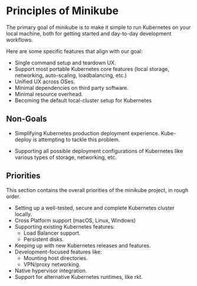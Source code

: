 # Principles of Minikube

The primary goal of minikube is to make it simple to run Kubernetes on your local machine, both for getting started and day-to-day development workflows.

Here are some specific features that align with our goal:

* Single command setup and teardown UX.
* Support most portable Kubernetes core features (local storage, networking, auto-scaling, loadbalancing, etc.)
* Unified UX across OSes.
* Minimal dependencies on third party software.
* Minimal resource overhead.
* Becoming the default local-cluster setup for Kubernetes

## Non-Goals
* Simplifying Kubernetes production deployment experience. Kube-deploy is attempting to tackle this problem.

* Supporting all possible deployment configurations of Kubernetes like various types of storage, networking, etc.

## Priorities

This section contains the overall priorities of the minikube project, in rough order.

 * Setting up a well-tested, secure and complete Kubernetes cluster locally.
 * Cross Platform support (macOS, Linux, Windows)
 * Supporting existing Kubernetes features:
    * Load Balancer support.
    * Persistent disks.
 * Keeping up with new Kubernetes releases and features.
 * Development-focused features like:
   * Mounting host directories.
   * VPN/proxy networking.
 * Native hypervisor integration.
 * Support for alternative Kubernetes runtimes, like rkt.
